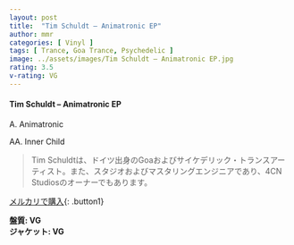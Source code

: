 ```yaml
---
layout: post
title:  "Tim Schuldt – Animatronic EP"
author: mmr
categories: [ Vinyl ]
tags: [ Trance, Goa Trance, Psychedelic ]
image: ../assets/images/Tim Schuldt – Animatronic EP.jpg
rating: 3.5
v-rating: VG
---
```


#### Tim Schuldt – Animatronic EP

A. Animatronic

AA. Inner Child

> Tim Schuldtは、ドイツ出身のGoaおよびサイケデリック・トランスアーティスト。また、スタジオおよびマスタリングエンジニアであり、4CN Studiosのオーナーでもあります。



[メルカリで購入](https://jp.mercari.com/item/m43029708397){: .button1}

<div class="mt-4 mb-4 d-flex align-items-center">
<strong class="mr-1">盤質: VG</strong>
</div>
<div class="mt-4 mb-4 d-flex align-items-center">
<strong class="mr-1">ジャケット: VG</strong>
</div>
